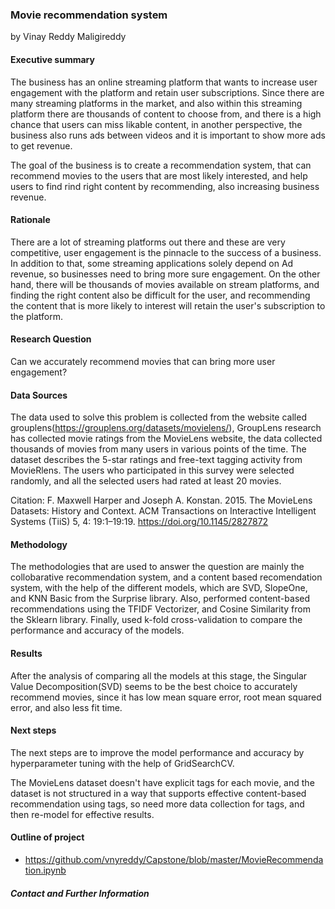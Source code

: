 ### Movie recommendation system

by Vinay Reddy Maligireddy

#### Executive summary
The business has an online streaming platform that wants to increase user engagement with the platform and retain user subscriptions. Since there are many streaming platforms in the market, and also within this streaming platform there are thousands of content to choose from, and there is a high chance that users can miss likable content, in another perspective, the business also runs ads between videos and it is important to show more ads to get revenue.

The goal of the business is to create a recommendation system, that can recommend movies to the users that are most likely interested, and help users to find rind right content by recommending, also increasing business revenue.

#### Rationale
There are a lot of streaming platforms out there and these are very competitive, user engagement is the pinnacle to the success of a business. In addition to that, some streaming applications solely depend on Ad revenue, so businesses need to bring more sure engagement. On the other hand, there will be thousands of movies available on stream platforms, and finding the right content also be difficult for the user, and recommending the content that is more likely to interest will retain the user's subscription to the platform.

#### Research Question
Can we accurately recommend movies that can bring more user engagement?

#### Data Sources
The data used to solve this problem is collected from the website called grouplens(https://grouplens.org/datasets/movielens/), GroupLens research has collected movie ratings from the MovieLens website, the data collected thousands of movies from many users in various points of the time. The dataset describes the 5-star ratings and free-text tagging activity from MovieRlens. The users who participated in this survey were selected randomly, and all the selected users had rated at least 20 movies.

Citation: F. Maxwell Harper and Joseph A. Konstan. 2015. The MovieLens Datasets: History and Context. ACM Transactions on Interactive Intelligent Systems (TiiS) 5, 4: 19:1–19:19. https://doi.org/10.1145/2827872

#### Methodology
The methodologies that are used to answer the question are mainly the collobarative recommendation system, and a content based recomendation system, with the help of the different models, which are SVD, SlopeOne, and KNN Basic from the Surprise library. Also, performed content-based recommendations using the TFIDF Vectorizer, and Cosine Similarity from the Sklearn library. Finally, used k-fold cross-validation to compare the performance and accuracy of the models.

#### Results
After the analysis of comparing all the models at this stage, the Singular Value Decomposition(SVD) seems to be the best choice to accurately recommend movies, since it has low mean square error, root mean squared error, and also less fit time.

#### Next steps
The next steps are to improve the model performance and accuracy by hyperparameter tuning with the help of GridSearchCV.

The MovieLens dataset doesn't have explicit tags for each movie, and the dataset is not structured in a way that supports effective content-based recommendation using tags, so need more data collection for tags, and then re-model for effective results.

#### Outline of project

- https://github.com/vnyreddy/Capstone/blob/master/MovieRecommendation.ipynb


##### Contact and Further Information
